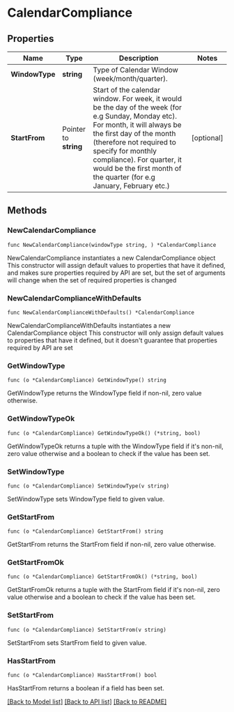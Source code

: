 # CalendarCompliance

## Properties

Name | Type | Description | Notes
------------ | ------------- | ------------- | -------------
**WindowType** | **string** | Type of Calendar Window (week/month/quarter). | 
**StartFrom** | Pointer to **string** | Start of the calendar window. For week, it would be the day of the week (for e.g Sunday, Monday etc). For month, it will always be the first day of the month (therefore not required to specify for monthly compliance). For quarter, it would be the first month of the quarter (for e.g January, February etc.) | [optional] 

## Methods

### NewCalendarCompliance

`func NewCalendarCompliance(windowType string, ) *CalendarCompliance`

NewCalendarCompliance instantiates a new CalendarCompliance object
This constructor will assign default values to properties that have it defined,
and makes sure properties required by API are set, but the set of arguments
will change when the set of required properties is changed

### NewCalendarComplianceWithDefaults

`func NewCalendarComplianceWithDefaults() *CalendarCompliance`

NewCalendarComplianceWithDefaults instantiates a new CalendarCompliance object
This constructor will only assign default values to properties that have it defined,
but it doesn't guarantee that properties required by API are set

### GetWindowType

`func (o *CalendarCompliance) GetWindowType() string`

GetWindowType returns the WindowType field if non-nil, zero value otherwise.

### GetWindowTypeOk

`func (o *CalendarCompliance) GetWindowTypeOk() (*string, bool)`

GetWindowTypeOk returns a tuple with the WindowType field if it's non-nil, zero value otherwise
and a boolean to check if the value has been set.

### SetWindowType

`func (o *CalendarCompliance) SetWindowType(v string)`

SetWindowType sets WindowType field to given value.


### GetStartFrom

`func (o *CalendarCompliance) GetStartFrom() string`

GetStartFrom returns the StartFrom field if non-nil, zero value otherwise.

### GetStartFromOk

`func (o *CalendarCompliance) GetStartFromOk() (*string, bool)`

GetStartFromOk returns a tuple with the StartFrom field if it's non-nil, zero value otherwise
and a boolean to check if the value has been set.

### SetStartFrom

`func (o *CalendarCompliance) SetStartFrom(v string)`

SetStartFrom sets StartFrom field to given value.

### HasStartFrom

`func (o *CalendarCompliance) HasStartFrom() bool`

HasStartFrom returns a boolean if a field has been set.


[[Back to Model list]](../README.md#documentation-for-models) [[Back to API list]](../README.md#documentation-for-api-endpoints) [[Back to README]](../README.md)


